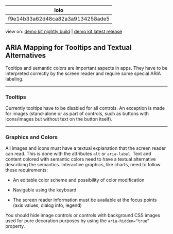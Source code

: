 <!-- loiof9e14b33a62d48ca82a3a9134258ade5 -->

| loio |
| -----|
| f9e14b33a62d48ca82a3a9134258ade5 |

<div id="loio">

view on: [demo kit nightly build](https://sdk.openui5.org/nightly/#/topic/f9e14b33a62d48ca82a3a9134258ade5) | [demo kit latest release](https://sdk.openui5.org/topic/f9e14b33a62d48ca82a3a9134258ade5)</div>

## ARIA Mapping for Tooltips and Textual Alternatives

Tooltips and semantic colors are important aspects in apps. They have to be interpreted correctly by the screen reader and require some special ARIA labeling.

***

### Tooltips

Currently tooltips have to be disabled for all controls. An exception is made for images \(stand-alone or as part of controls, such as buttons with icons/images but without text on the button itself\).

***

### Graphics and Colors

All images and icons must have a textual explanation that the screen reader can read. This is done with the attributes `alt` or `aria-label`. Text and content colored with semantic colors need to have a textual alternative describing the semantics. Interactive graphics, like charts, need to follow these requirements:

-   An editable color scheme and possibility of color modification

-   Navigable using the keyboard

-   The screen reader information must be available at the focus points \(axis values, dialog info, legend\)


You should hide image controls or controls with background CSS images used for pure decoration purposes by using the <code>aria-hidden=“true”</code> property.

